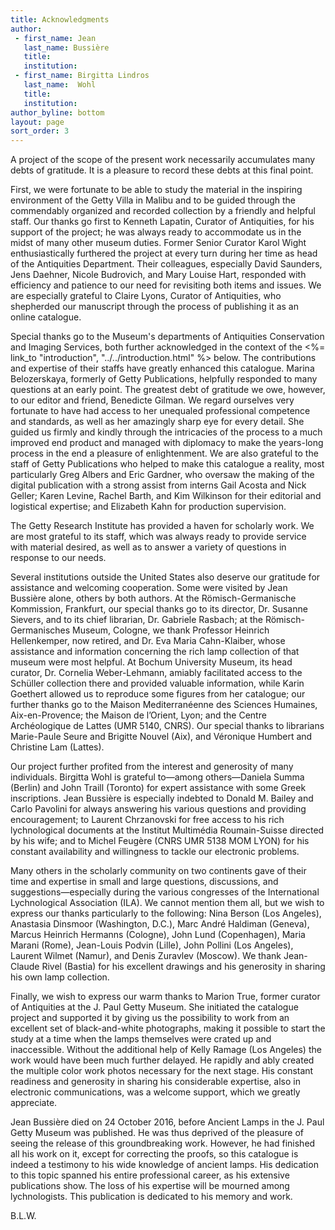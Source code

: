 ```yaml
---
title: Acknowledgments
author:
 - first_name: Jean
   last_name: Bussière
   title:
   institution:
 - first_name: Birgitta Lindros
   last_name:  Wohl
   title:
   institution:
author_byline: bottom
layout: page
sort_order: 3
---
```


A project of the scope of the present work necessarily accumulates many debts of gratitude. It is a pleasure to record these debts at this final point.

First, we were fortunate to be able to study the material in the inspiring environment of the Getty Villa in Malibu and to be guided through the commendably organized and recorded collection by a friendly and helpful staff. Our thanks go first to Kenneth Lapatin, Curator of Antiquities, for his support of the project; he was always ready to accommodate us in the midst of many other museum duties. Former Senior Curator Karol Wight enthusiastically furthered the project at every turn during her time as head of the Antiquities Department. Their colleagues, especially David Saunders, Jens Daehner, Nicole Budrovich, and Mary Louise Hart, responded with efficiency and patience to our need for revisiting both items and issues. We are especially grateful to Claire Lyons, Curator of Antiquities, who shepherded our manuscript through the process of publishing it as an online catalogue.

Special thanks go to the Museum's departments of Antiquities Conservation and Imaging Services, both further acknowledged in the context of the <%= link_to "introduction", "../../introduction.html" %> below. The contributions and expertise of their staffs have greatly enhanced this catalogue. Marina Belozerskaya, formerly of Getty Publications, helpfully responded to many questions at an early point. The greatest debt of gratitude we owe, however, to our editor and friend, Benedicte Gilman. We regard ourselves very fortunate to have had access to her unequaled professional competence and standards, as well as her amazingly sharp eye for every detail. She guided us firmly and kindly through the intricacies of the process to a much improved end product and managed with diplomacy to make the years-long process in the end a pleasure of enlightenment. We are also grateful to the staff of Getty Publications who helped to make this catalogue a reality, most particularly Greg Albers and Eric Gardner, who oversaw the making of the digital publication with a strong assist from interns Gail Acosta and Nick Geller; Karen Levine, Rachel Barth, and Kim Wilkinson for their editorial and logistical expertise; and Elizabeth Kahn for production supervision.The Getty Research Institute has provided a haven for scholarly work. We are most grateful to its staff, which was always ready to provide service with material desired, as well as to answer a variety of questions in response to our needs.

Several institutions outside the United States also deserve our gratitude for assistance and welcoming cooperation. Some were visited by Jean Bussière alone, others by both authors. At the Römisch-Germanische Kommission, Frankfurt, our special thanks go to its director, Dr. Susanne Sievers, and to its chief librarian, Dr. Gabriele Rasbach; at the Römisch-Germanisches Museum, Cologne, we thank Professor Heinrich Hellenkemper, now retired, and Dr. Eva Maria Cahn-Klaiber, whose assistance and information concerning the rich lamp collection of that museum were most helpful. At Bochum University Museum, its head curator, Dr. Cornelia Weber-Lehmann, amiably facilitated access to the Schüller collection there and provided valuable information, while Karin Goethert allowed us to reproduce some figures from her catalogue; our further thanks go to the Maison Mediterranéenne des Sciences Humaines, Aix-en-Provence; the Maison de l’Orient, Lyon; and the Centre Archéologique de Lattes (UMR 5140, CNRS). Our special thanks to librarians Marie-Paule Seure and Brigitte Nouvel (Aix), and Véronique Humbert and Christine Lam (Lattes).

Our project further profited from the interest and generosity of many individuals. Birgitta Wohl is grateful to—among others—Daniela Summa (Berlin) and John Traill (Toronto) for expert assistance with some Greek inscriptions. Jean Bussière is especially indebted to Donald M. Bailey and Carlo Pavolini for always answering his various questions and providing encouragement; to Laurent Chrzanovski for free access to his rich lychnological documents at the Institut Multimédia Roumain-Suisse directed by his wife; and to Michel Feugère (CNRS UMR 5138 MOM LYON) for his constant availability and willingness to tackle our electronic problems.

Many others in the scholarly community on two continents gave of their time and expertise in small and large questions, discussions, and suggestions—especially during the various congresses of the International Lychnological Association (ILA). We cannot mention them all, but we wish to express our thanks particularly to the following: Nina Berson (Los Angeles), Anastasia Dinsmoor (Washington, D.C.), Marc André Haldiman (Geneva), Marcus Heinrich Hermanns (Cologne), John Lund (Copenhagen), Maria Marani (Rome), Jean-Louis Podvin (Lille), John Pollini (Los Angeles), Laurent Wilmet (Namur), and Denis Zuravlev (Moscow). We thank Jean-Claude Rivel (Bastia) for his excellent drawings and his generosity in sharing his own lamp collection.

Finally, we wish to express our warm thanks to Marion True, former curator of Antiquities at the J. Paul Getty Museum. She initiated the catalogue project and supported it by giving us the possibility to work from an excellent set of black-and-white photographs, making it possible to start the study at a time when the lamps themselves were crated up and inaccessible. Without the additional help of Kelly Ramage (Los Angeles) the work would have been much further delayed. He rapidly and ably created the multiple color work photos necessary for the next stage. His constant readiness and generosity in sharing his considerable expertise, also in electronic communications, was a welcome support, which we greatly appreciate.

Jean Bussière died on 24 October 2016, before Ancient Lamps in the J. Paul Getty Museum was published. He was thus deprived of the pleasure of seeing the release of this groundbreaking work. However, he had finished all his work on it, except for correcting the proofs, so this catalogue is indeed a testimony to his wide knowledge of ancient lamps. His dedication to this topic spanned his entire professional career, as his extensive publications show. The loss of his expertise will be mourned among lychnologists. This publication is dedicated to his memory and work.

B.L.W.
